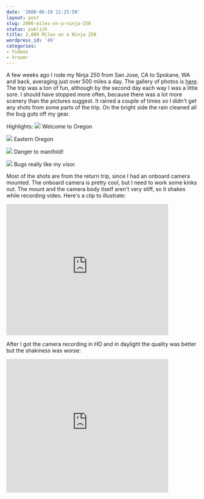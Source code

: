 ```yaml
---
date: '2008-06-19 12:25:50'
layout: post
slug: 2000-miles-on-a-ninja-250
status: publish
title: 2,000 Miles on a Ninja 250
wordpress_id: '49'
categories:
- Videos
- Vroom!
---
```


A few weeks ago I rode my Ninja 250 from San Jose, CA to Spokane, WA and back, averaging just over 500 miles a day. The gallery of photos is [here](http://geoff.greer.fm/gallery/v/trip/). The trip was a ton of fun, although by the second day each way I was a little sore. I should have stopped more often, because there was a lot more scenery than the pictures suggest. It rained a couple of times so I didn't get any shots from some parts of the trip. On the bright side the rain cleaned all the bug guts off my gear.

Highlights:
[![](http://geoff.greer.fm/rambling/wp-content/uploads/2008/06/file0024.jpg)](http://geoff.greer.fm/gallery/v/trip/1/FILE0024.JPG.html)
Welcome to Oregon

[![](http://geoff.greer.fm/rambling/wp-content/uploads/2008/06/file0040.jpg)](http://geoff.greer.fm/gallery/v/trip/1/FILE0040.JPG.html)
Eastern Oregon

[![](http://geoff.greer.fm/rambling/wp-content/uploads/2008/06/file0187.jpg)](http://geoff.greer.fm/gallery/v/trip/2/FILE0187.JPG.html)
Danger to manifold!

[![](http://geoff.greer.fm/rambling/wp-content/uploads/2008/06/img_0223.jpg)](http://geoff.greer.fm/gallery/v/trip/IMG_0223.JPG.html)
Bugs really like my visor.

Most of the shots are from the return trip, since I had an onboard camera mounted. The onboard camera is pretty cool, but I need to work some kinks out. The mount and the camera body itself aren't very stiff, so it shakes while recording video. Here's a clip to illustrate: 

<embed src="http://www.youtube.com/v/DzqfTr7OuMQ&amp;hl=en" width="425" height="344" allowscriptaccess="never" allowfullscreen="true" wmode="transparent" type="application/x-shockwave-flash"></embed>

After I got the camera recording in HD and in daylight the quality was better but the shakiness was worse:

<embed src="http://www.youtube.com/v/YOAXXsFjzrI" width="425" height="350" allowscriptaccess="never" allowfullscreen="true" wmode="transparent" type="application/x-shockwave-flash"></embed>
